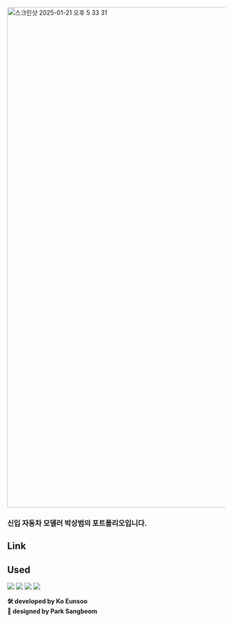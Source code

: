 <img width="1152" alt="스크린샷 2025-01-21 오후 5 33 31" src="https://github.com/user-attachments/assets/d01ec63e-4261-44e4-99c9-c22b29ecdc4e" />

### 신입 자동차 모델러 박상범의 포트폴리오입니다.

## Link

## Used

<img src="https://img.shields.io/badge/react-61DAFB?style=for-the-badge&logo=react&logoColor=white"> <img src="https://img.shields.io/badge/typescript-3178C6?style=for-the-badge&logo=typescript&logoColor=white"> <img src="https://img.shields.io/badge/vite-646CFF?style=for-the-badge&logo=vite&logoColor=white"> <img src="https://img.shields.io/badge/three.js-000000?style=for-the-badge&logo=three.js&logoColor=white">

**🛠️ developed by Ko Eunsoo**</br>
**🎨 designed by Park Sangbeom**
